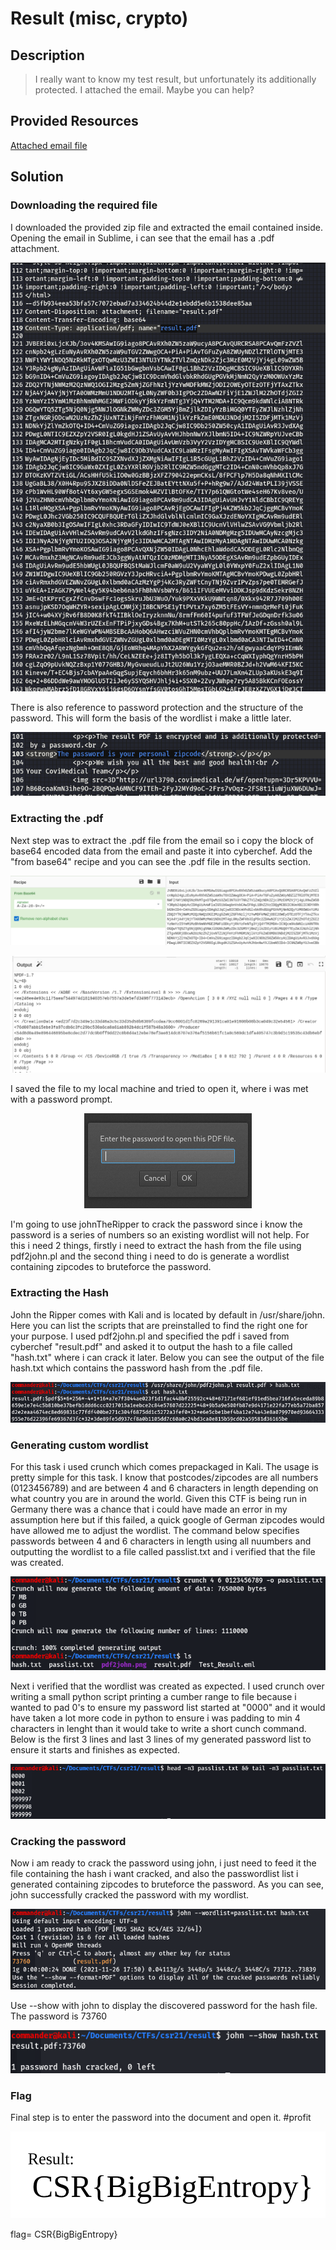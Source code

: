 # Result (misc, crypto)

## Description

>I really want to know my test result, but unfortunately its additionally protected. I attached the email. Maybe you can help?

## Provided Resources

[Attached email file](https://github.com/FidgetCube/CTF_writeups/blob/main/2021-CyberSecurityRumble-CTF/Result(misc%2Ccrypto)/providedFile.eml)


## Solution

### Downloading the required file

I downloaded the provided zip file and extracted the email contained inside. Opening the email in Sublime, i can see that the email has a .pdf attachment.
<p align="center"><img src="_images/emailpdf.png"></p>

There is also reference to password protection and the structure of the password. This will form the basis of the wordlist i make a little later.
<p align="center"><img src="_images/emailpassword.png"></p>

### Extracting the .pdf

Next step was to extract the .pdf file from the email so i copy the block of base64 encoded data from the email and paste it into cyberchef. Add the "from base64" recipe and you can see the .pdf file in the results section. 
<p align="center"><img src="_images/recipe.png"></p>
<p align="center"><img src="_images/output.png"></p>

I saved the file to my local machine and tried to open it, where i was met with a password prompt.
<p align="center"><img src="_images/passwordprompt.png"></p>

I'm going to use johnTheRipper to crack the password since i know the password is a series of numbers so an existing wordlist will not help. For this i need 2 things, firstly i need to extract the hash from the file using pdf2john.pl and the second thing i need to do is generate a wordlist containing zipcodes to bruteforce the password.

### Extracting the Hash

John the Ripper comes with Kali and is located by default in /usr/share/john. Here you can list the scripts that are preinstalled to find the right one for your purpose. I used pdf2john.pl and specified the pdf i saved from cyberchef "result.pdf" and asked it to output the hash to a file called "hash.txt" where i can crack it later. Below you can see the output of the file hash.txt which contains the password hash from the .pdf file.
<p align="center"><img src="_images/pdf2john.png"></p>

### Generating custom wordlist

For this task i used crunch which comes prepackaged in Kali. The usage is pretty simple for this task. I know that postcodes/zipcodes are all numbers (0123456789) and are between 4 and 6 characters in length depending on what country you are in around the world. Given this CTF is being run in Germany there was a chance that i could have made an error in my assumption here but if this failed, a quick google of German zipcodes would have allowed me to adjust the wordlist. The command below specifies passwords between 4 and 6 characters in length using all nuumbers and outputting the wordlist to a file called passlist.txt and i verified that the file was created.
<p align="center"><img src="_images/crunchgen.png"></p>

Next i verified that the wordlist was created as expected. I used crunch over writing a small python script printing a cumber range to file because i wanted to pad 0's to ensure my password list started at "0000" and it would have taken a lot more code in python to ensure i was padding to min 4 characters in lenght than it would take to write a short cunch command. Below is the first 3 lines and last 3 lines of my generated password list to ensure it starts and finishes as expected.
<p align="center"><img src="_images/crunchverify.png"></p>

### Cracking the password

Now i am ready to crack the password using john, i just need to feed it the file containing the hash i want cracked, and also the passwordlist list i generated containing zipcodes to bruteforce the password. As you can see, john successfully cracked the password with my wordlist.
<p align="center"><img src="_images/john.png"></p>

Use --show with john to display the discovered password for the hash file. The password is 73760
<p align="center"><img src="_images/password.png"></p>

### Flag

Final step is to enter the password into the document and open it. #profit
<p align="center"><img src="_images/flag.png"></p>

flag= CSR{BigBigEntropy}

